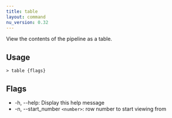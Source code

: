 ```yaml
---
title: table
layout: command
nu_version: 0.32
---
```


View the contents of the pipeline as a table.

## Usage

```shell
> table {flags}
```

## Flags

- -h, --help: Display this help message
- -n, --start_number `<number>`: row number to start viewing from
